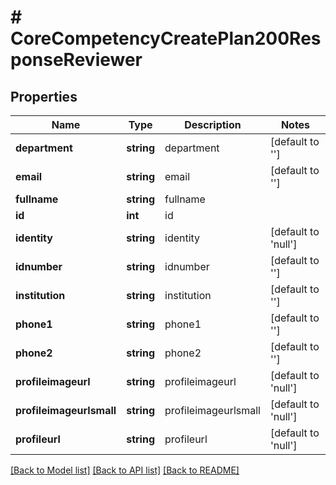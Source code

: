 # # CoreCompetencyCreatePlan200ResponseReviewer

## Properties

Name | Type | Description | Notes
------------ | ------------- | ------------- | -------------
**department** | **string** | department | [default to '']
**email** | **string** | email | [default to '']
**fullname** | **string** | fullname |
**id** | **int** | id |
**identity** | **string** | identity | [default to 'null']
**idnumber** | **string** | idnumber | [default to '']
**institution** | **string** | institution | [default to '']
**phone1** | **string** | phone1 | [default to '']
**phone2** | **string** | phone2 | [default to '']
**profileimageurl** | **string** | profileimageurl | [default to 'null']
**profileimageurlsmall** | **string** | profileimageurlsmall | [default to 'null']
**profileurl** | **string** | profileurl | [default to 'null']

[[Back to Model list]](../../README.md#models) [[Back to API list]](../../README.md#endpoints) [[Back to README]](../../README.md)
